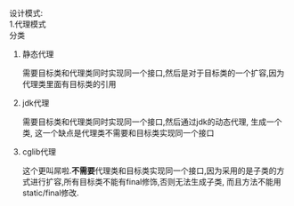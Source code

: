 
设计模式:<br>
1.代理模式<br/>
    分类
    <ol>
        <li>静态代理</li>
        <p>需要目标类和代理类同时实现同一个接口,然后是对于目标类的一个扩容,因为代理类里面有目标类的引用</p>
        <li>jdk代理</li>
        <p>需要目标类和代理类同时实现同一个接口,然后通过jdk的动态代理, 生成一个类, 这一个缺点是代理类不需要和目标类实现同一个接口</p>
        <li>cglib代理</li>
        <p>这个更叫屌啦.<b>不需要</b>代理类和目标类实现同一个接口,因为采用的是子类的方式进行扩容,所有目标类不能有final修饰,否则无法生成子类, 而且方法不能用static/final修改.</p>
    </ol>









